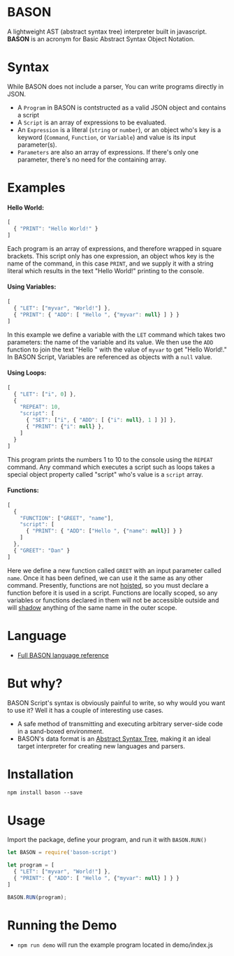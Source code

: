 # BASON

A lightweight AST (abstract syntax tree) interpreter built in javascript.  
**BASON** is an acronym for Basic  Abstract  Syntax  Object  Notation.

# Syntax
While BASON does not include a parser, You can write programs directly in JSON.  
* A `Program` in BASON is contstructed as a valid JSON object and contains a script
* A `Script` is an array of expressions to be evaluated.
* An `Expression` is a literal (`string` or `number`), or an object who's key is a keyword (`Command`, `Function`, or `Variable`) and value is its input parameter(s).
* `Parameters` are also an array of expressions. If there's only one parameter, there's no need for the containing array.

# Examples

#### Hello World:
~~~javascript
[
  { "PRINT": "Hello World!" }
]
~~~
Each program is an array of expressions, and therefore wrapped in square brackets. This script only has one expression, an object whos key is the name of the command, in this case `PRINT`, and we supply it with a string literal which results in the text "Hello World!" printing to the console.

#### Using Variables:
~~~javascript
[
  { "LET": ["myvar", "World!"] },
  { "PRINT": { "ADD": [ "Hello ", {"myvar": null} ] } }
]
~~~
In this example we define a variable with the `LET` command which takes two parameters: the name of the variable and its value.  We then use the `ADD` function to join the text "Hello " with the value of `myvar` to get "Hello World!." In BASON Script, Variables are referenced as objects with a `null` value.

#### Using Loops:
~~~javascript
[
  { "LET": ["i", 0] },
  {
    "REPEAT": 10,
    "script": [
      { "SET": ["i", { "ADD": [ {"i": null}, 1 ] }] },
      { "PRINT": {"i": null} },
    ]
  }
]
~~~
This program prints the numbers 1 to 10 to the console using the `REPEAT` command. Any command which executes a script such as loops takes a special object property called "script" who's value is a `script` array.

#### Functions:
~~~javascript
[
  {
    "FUNCTION": ["GREET", "name"],
    "script": [
      { "PRINT": { "ADD": ["Hello ", {"name": null}] } }
    ]
  },
  { "GREET": "Dan" }
]
~~~
Here we define a new function called `GREET` with an input parameter called `name`.  Once it has been defined, we can use it the same as any other command.  Presently, functions are not [hoisted](https://developer.mozilla.org/en-US/docs/Glossary/Hoisting), so you must declare a function before it is used in a script.
Functions are locally scoped, so any variables or functions declared in them will not be accessible outside and will [shadow](https://en.wikipedia.org/wiki/Variable_shadowing) anything of the same name in the outer scope.

# Language
* [Full BASON language reference](language.md)

# But why?
BASON Script's syntax is obviously painful to write, so why would you want to use it?  Well it has a couple of interesting use cases.
* A safe method of transmitting and executing arbitrary server-side code in a sand-boxed environment.
* BASON's data format is an [Abstract Syntax Tree](https://en.wikipedia.org/wiki/Abstract_syntax_tree), making it an ideal target interpreter for creating new languages and parsers.

# Installation
~~~
npm install bason --save
~~~

# Usage
Import the package, define your program, and run it with `BASON.RUN()`
~~~javascript
let BASON = require('bason-script')

let program = [
  { "LET": ["myvar", "World!"] },
  { "PRINT": { "ADD": [ "Hello ", {"myvar": null} ] } }
]

BASON.RUN(program);
~~~

# Running the Demo
* `npm run demo` will run the example program located in demo/index.js

